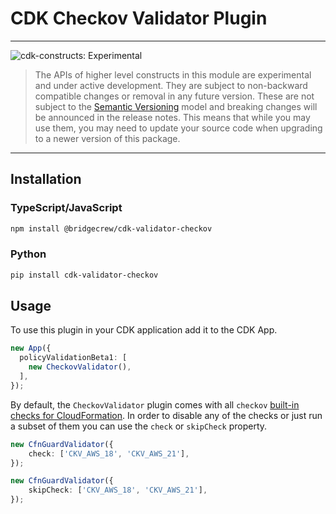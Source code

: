 # CDK Checkov Validator Plugin

<!--BEGIN STABILITY BANNER-->

---

![cdk-constructs: Experimental](https://img.shields.io/badge/cdk--constructs-experimental-important.svg?style=for-the-badge)

> The APIs of higher level constructs in this module are experimental and under active development.
> They are subject to non-backward compatible changes or removal in any future version. These are
> not subject to the [Semantic Versioning](https://semver.org/) model and breaking changes will be
> announced in the release notes. This means that while you may use them, you may need to update
> your source code when upgrading to a newer version of this package.
---

<!--END STABILITY BANNER-->

## Installation

### TypeScript/JavaScript

```bash
npm install @bridgecrew/cdk-validator-checkov
```

### Python

```bash
pip install cdk-validator-checkov
```

## Usage

To use this plugin in your CDK application add it to the CDK App.

```ts
new App({
  policyValidationBeta1: [
    new CheckovValidator(),
  ],
});
```

By default, the `CheckovValidator` plugin comes with all `checkov`
[built-in checks for CloudFormation](https://www.checkov.io/5.Policy%20Index/cloudformation.html).
In order to disable any of the checks or just run a subset of them you can use the `check` or `skipCheck` property.

```ts
new CfnGuardValidator({
    check: ['CKV_AWS_18', 'CKV_AWS_21'],
});
```

```ts
new CfnGuardValidator({
    skipCheck: ['CKV_AWS_18', 'CKV_AWS_21'],
});
```
